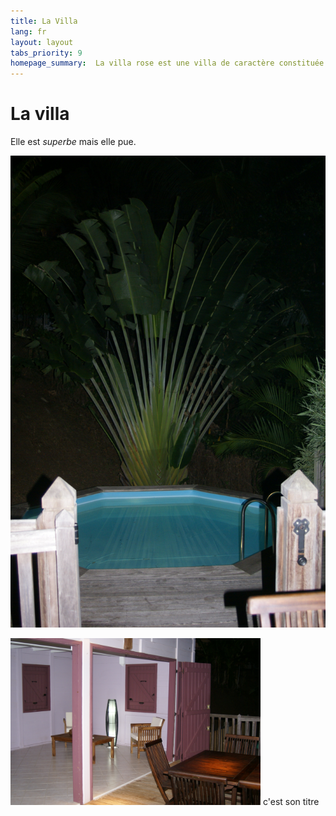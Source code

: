 ```yaml
---
title: La Villa
lang: fr
layout: layout
tabs_priority: 9
homepage_summary:  La villa rose est une villa de caractère constituée de pièces portes et fenêtres. Concue par un architecte momorentin dans les années 1903, ses masures ont un charme époustouflant. Elle est de plus dotée d'une piscine de plus de 3 mètres carrés
---
```

La villa
========
Elle est *superbe* mais elle pue.

![DSC36](photos/DSC00131.JPG "texte pour le titre, facultatif")

<img src="DSC00136.JPG" alt="An awesome image" width="400px" />
c'est son titre